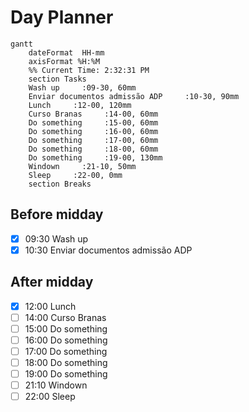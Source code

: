 # Day Planner
```mermaid
gantt
    dateFormat  HH-mm
    axisFormat %H:%M
    %% Current Time: 2:32:31 PM
    section Tasks
    Wash up     :09-30, 60mm
    Enviar documentos admissão ADP     :10-30, 90mm
    Lunch     :12-00, 120mm
    Curso Branas     :14-00, 60mm
    Do something     :15-00, 60mm
    Do something     :16-00, 60mm
    Do something     :17-00, 60mm
    Do something     :18-00, 60mm
    Do something     :19-00, 130mm
    Windown     :21-10, 50mm
    Sleep     :22-00, 0mm
    section Breaks

```

## Before midday
- [x] 09:30 Wash up
- [x] 10:30 Enviar documentos admissão ADP

## After midday
- [x] 12:00 Lunch
- [ ] 14:00 Curso Branas
- [ ] 15:00 Do something
- [ ] 16:00 Do something
- [ ] 17:00 Do something
- [ ] 18:00 Do something
- [ ] 19:00 Do something
- [ ] 21:10 Windown
- [ ] 22:00 Sleep
